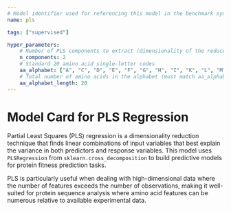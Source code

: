 ```yaml
---
# Model identifier used for referencing this model in the benchmark system
name: pls

tags: ["supervised"]

hyper_parameters:
    # Number of PLS components to extract (dimensionality of the reduced space)
    n_components: 2
    # Standard 20 amino acid single-letter codes
    aa_alphabet: ["A", "C", "D", "E", "F", "G", "H", "I", "K", "L", "M", "N", "P", "Q", "R", "S", "T", "V", "W", "Y"]
    # Total number of amino acids in the alphabet (must match aa_alphabet length)
    aa_alphabet_length: 20
---
```


# Model Card for PLS Regression

Partial Least Squares (PLS) regression is a dimensionality reduction technique that finds linear combinations of input variables that best explain the variance in both predictors and response variables. This model uses `PLSRegression` from `sklearn.cross_decomposition` to build predictive models for protein fitness prediction tasks.

PLS is particularly useful when dealing with high-dimensional data where the number of features exceeds the number of observations, making it well-suited for protein sequence analysis where amino acid features can be numerous relative to available experimental data.
